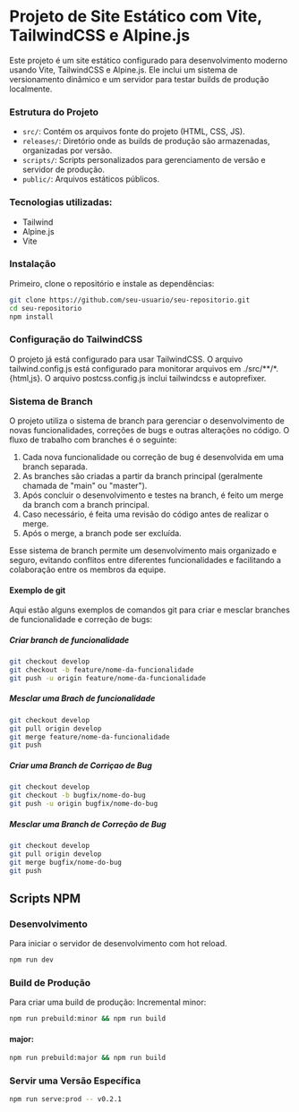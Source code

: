 # Projeto de Site Estático com Vite, TailwindCSS e Alpine.js

Este projeto é um site estático configurado para desenvolvimento moderno usando Vite, TailwindCSS e Alpine.js. Ele inclui um sistema de versionamento dinâmico e um servidor para testar builds de produção localmente.

### Estrutura do Projeto

- `src/`: Contém os arquivos fonte do projeto (HTML, CSS, JS).
- `releases/`: Diretório onde as builds de produção são armazenadas, organizadas por versão.
- `scripts/`: Scripts personalizados para gerenciamento de versão e servidor de produção.
- `public/`: Arquivos estáticos públicos.

### Tecnologias utilizadas:
- Tailwind
- Alpine.js
- Vite

### Instalação

Primeiro, clone o repositório e instale as dependências:

```bash
git clone https://github.com/seu-usuario/seu-repositorio.git
cd seu-repositorio
npm install
```

### Configuração do TailwindCSS

O projeto já está configurado para usar TailwindCSS. O arquivo tailwind.config.js está configurado para monitorar arquivos em ./src/**/*.{html,js}. O arquivo postcss.config.js inclui tailwindcss e autoprefixer.


### Sistema de Branch

O projeto utiliza o sistema de branch para gerenciar o desenvolvimento de novas funcionalidades, correções de bugs e outras alterações no código. O fluxo de trabalho com branches é o seguinte:

1. Cada nova funcionalidade ou correção de bug é desenvolvida em uma branch separada.
2. As branches são criadas a partir da branch principal (geralmente chamada de "main" ou "master").
3. Após concluir o desenvolvimento e testes na branch, é feito um merge da branch com a branch principal.
4. Caso necessário, é feita uma revisão do código antes de realizar o merge.
5. Após o merge, a branch pode ser excluída.

Esse sistema de branch permite um desenvolvimento mais organizado e seguro, evitando conflitos entre diferentes funcionalidades e facilitando a colaboração entre os membros da equipe.

#### Exemplo de git

Aqui estão alguns exemplos de comandos git para criar e mesclar branches de funcionalidade e correção de bugs:

##### Criar branch de funcionalidade

```bash
git checkout develop
git checkout -b feature/nome-da-funcionalidade
git push -u origin feature/nome-da-funcionalidade
```
##### Mesclar uma Brach de funcionalidade

```bash
git checkout develop
git pull origin develop
git merge feature/nome-da-funcionalidade
git push
```

##### Criar uma Branch de Corriçao de Bug

```bash
git checkout develop
git checkout -b bugfix/nome-do-bug
git push -u origin bugfix/nome-do-bug
```

##### Mesclar uma Branch de Correção de Bug

```bash
git checkout develop
git pull origin develop
git merge bugfix/nome-do-bug
git push
```


## Scripts NPM

### Desenvolvimento

Para iniciar o servidor de desenvolvimento com hot reload.

```bash
npm run dev
```

### Build de Produção

Para criar uma build de produção:
Incremental minor:

```bash
npm run prebuild:minor && npm run build
```

####  major:
```bash
npm run prebuild:major && npm run build
```

### Servir uma Versão Específica

```bash
npm run serve:prod -- v0.2.1
```